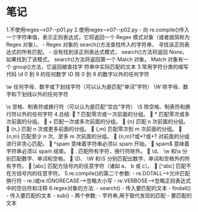 # 笔记
1.不使用regex-->07--p01.py
2.使用regex-->07--p02.py
    - 向 re.compile()传入一个字符串值，表示正则表达式，它将返回一个 Regex 模式对象（或者就简称为 Regex 对象）。
    - Regex 对象的 search()方法查找传入的字符串， 寻找该正则表达式的所有匹配。
    - 没有找到该正则表达式模式， search()方法将返回 None。如果找到了该模式，
      search()方法将返回第一个 Match 对象。 Match 对象有一个 group()方法，它返回被查找字
      符串中实际匹配的文本
3.常用字符分类的缩写代码
\d      0 到 9 的任何数字
\D      除 0 到 9 的数字以外的任何字符

\w      任何字母、数字或下划线字符（可以认为是匹配“单词”字符）
\W      除字母、数字和下划线以外的任何字符

\s      空格、制表符或换行符（可以认为是匹配“空白”字符）
\S      除空格、制表符和换行符以外的任何字符
4.总结:
     ?                   匹配零次或一次前面的分组。
     *                   匹配零次或多次前面的分组。
     +                   匹配一次或多次前面的分组。
     {n}                 匹配 n 次前面的分组。
     {n,}                匹配 n 次或更多前面的分组。
     {,m}                匹配零次到 m 次前面的分组。
     {n,m}               匹配至少 n 次、至多 m 次前面的分组。
     {n,m}?或*?或+?      对前面的分组进行非贪心匹配。
     ^spam               意味着字符串必须以 spam 开始。
     spam$               意味着字符串必须以 spam 结束。
     .                   匹配所有字符，换行符除外。
     \d、 \w 和\s        分别匹配数字、单词和空格。
     \D、 \W 和\S        分别匹配出数字、单词和空格外的所有字符。
     [abc]               匹配方括号内的任意字符（诸如 a、 b 或 c）。
     [^abc]              匹配不在方括号内的任意字符。
5.re.compile()的第二个参数:
    - re.DOTALL-->允许匹配换行符
    - re.I或re.IGNORECASE-->忽略大小写
    - re.VERBOSE-->忽略正则表达式中的空白符和注释
6.regex对象的方法:
    - search()
        - 传入要匹配的文本
    - findall()
        - 传入要匹配的文本
    - sub()
        - 两个参数:
            - 字符串,用于取代发现的匹配
            - 要匹配的文本